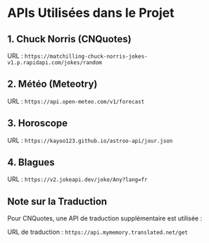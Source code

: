 # APIs Utilisées dans le Projet

## 1. Chuck Norris (CNQuotes)
URL : `https://matchilling-chuck-norris-jokes-v1.p.rapidapi.com/jokes/random`

## 2. Météo (Meteotry)
URL : `https://api.open-meteo.com/v1/forecast`

## 3. Horoscope
URL : `https://kayoo123.github.io/astroo-api/jour.json`

## 4. Blagues
URL : `https://v2.jokeapi.dev/joke/Any?lang=fr`

## Note sur la Traduction
Pour CNQuotes, une API de traduction supplémentaire est utilisée :

URL de traduction : `https://api.mymemory.translated.net/get`
